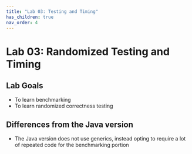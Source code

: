 ```yaml
---
title: "Lab 03: Testing and Timing"
has_children: true
nav_order: 4
---
```



# Lab 03: Randomized Testing and Timing

## Lab Goals

 - To learn benchmarking
 - To learn randomized correctness testing


## Differences from the Java version
 - The Java version does not use generics, instead opting to require a lot of repeated code for the benchmarking portion
